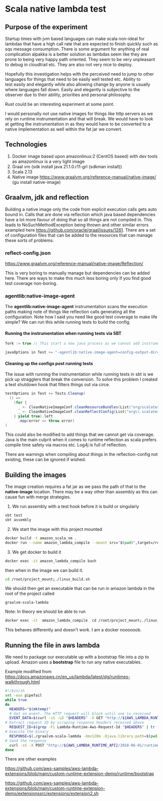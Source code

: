 # Scala native lambda test

## Purpose of the experiment
Startup times with jvm based languages can make scala non-ideal for lambdas that have a high call rate that are expected to finish quickly such
as sqs message consumption. There is some argument for anything of real complication alpakka is a better solution as lambdas seem like
they are prone to being very happy path oriented. They seem to be very unpleasant to debug in cloudtrail etc. They are also not very nice to deploy.

Hopefully this investigation helps with the perceived need to jump to other languages for things that need to be easily well tested etc. Ability to  
test easily and elegantly while also allowing change by anyone is usually where languages fall down. Easily and elegantly is subjective to the observer
due to their ability, priorities and personal philosophy.

Rust could be an interesting experiment at some point.

I would personally not use native images for things like http servers as we rely on runtime instrumentation and that will break. We would have to look
at getting the instrumentation in as they would have to be converted to a native implementation as well within the fat jar we convert.


## Technologies
1. Docker image based upon amazonlinux:2 (CentOS based) with dev tools as amazonlinux is a very light image
2. Graal vm (sdk install java 21.1.0.r11-grl (sdkman install))
3. Scala 2.13
4. Native image <https://www.graalvm.org/reference-manual/native-image/> (gu install native-image)


## Graalvm, jdk and reflection
Building a native image only the code from explicit execution calls gets auto bound in. Calls that are done via reflection which java based dependencies
have a lot more favour of doing that so all things are not compiled in. This leads to NoSuchMethodException being thrown and other similar errors exampled here
<https://github.com/oracle/graal/issues/1261>. There are a set of configuration files that can be added to the resources that can manage these sorts of problems.

### reflect-config.json
<https://www.graalvm.org/reference-manual/native-image/Reflection/>

This is very boring to manually manage but dependencies can be added here. There are ways to make this much less boring only if you find good test coverage
non-boring.

### agentlib:native-image-agent
The **agentlib:native-image-agent** instrumentation scans the execution paths making note of things like reflection calls generating all the configuration.
Note how I said you need like good test coverage to make life simple? We can run this while running tests to build the config.

#### Running the instrumentation when running tests via SBT

```scala
fork := true // This start a new java process as we cannot add instrumentation post start in the current

javaOptions in Test += "-agentlib:native-image-agent=config-output-dir=src/main/resources/META-INF/native-image"
```


#### Cleaning up the configs post running tests
The issue with running the instrumentation while running tests in sbt is we pick up stragglers that break the conversion. To solve this problem
I created a test shutdown hook that filters things out via circe.

```scala
testOptions in Test += Tests.Cleanup(
  () =>
    (for {
      _ <- CleanNativeImageConf.cleanResourceBundles(List("org/scalatest/.*")) // custom filter code
      _ <- CleanNativeImageConf.cleanReflectConfig(List("org\\.scalatest.*"))
    } yield true).left
      .map(error => throw error)
)
```
This could also be modified to add things that we cannot get via coverage. Java is the main culprit when it comes to runtime reflection as
scala prefers compile time safety via macros etc. Log4j is full of reflection.

There are warnings when compiling about things in the reflection-config not existing, these can be ignored if wished.

## Building the images

The image creation requires a fat jar as we pass the path of that to the **native-image** location. There may be a way other than assembly
as this can cause fun with merge strategies.

1. We run assembly with a test hook before it is build or singularly
```bash
sbt test
sbt assembly
```

2. We start the image with this project mounted
```bash
docker build -t amazon_scala_vm .
docker run --name amazon_lambda_compile --mount src="$(pwd)",target=/root/project_mount,type=bind -t -d amazon_scala_vm
```

3. We get docker to build it
```bash
docker exec -it amazon_lambda_compile bash
```
then when in the image we can build it.
```bash
cd /root/project_mount;./linux_build.sh
```

We should then get an executable that can be run in amazon lambda in the root of the project called
```
graalvm-scala-lambda
```

Note:
In theory we should be able to run
```bash
docker exec -it  amazon_lambda_compile  cd /root/project_mount;./linux_build.sh
```

This behaves differently and doesn't work. I am a docker noooooob.


## Running the file in aws lambda

We need to package our executable up with a bootstrap file into a zip to upload. Amazon uses a **bootstrap** file to run
any native executables.

Example modified from https://docs.amazonaws.cn/en_us/lambda/latest/dg/runtimes-walkthrough.html

```bash
#!/bin/sh
set -euo pipefail
while true
do
  HEADERS="$(mktemp)"
  # Get an event. The HTTP request will block until one is received
  EVENT_DATA=$(curl -sS -LD "$HEADERS" -X GET "http://${AWS_LAMBDA_RUNTIME_API}/2018-06-01/runtime/invocation/next")
# Extract request ID by scraping response headers received above
  REQUEST_ID=$(grep -Fi Lambda-Runtime-Aws-Request-Id "$HEADERS" | tr -d '[:space:]' | cut -d: -f2)
# Execute the binary
  RESPONSE=$(./graalvm-scala-lambda -Xmx128m -Djava.library.path=$(pwd))
# Send the response
  curl -sS -X POST "http://${AWS_LAMBDA_RUNTIME_API}/2018-06-01/runtime/invocation/$REQUEST_ID/response"  -d "$RESPONSE"
done

```

There are other examples

<https://github.com/aws-samples/aws-lambda-extensions/blob/main/custom-runtime-extension-demo/runtime/bootstrap>

<https://github.com/aws-samples/aws-lambda-extensions/blob/main/custom-runtime-extension-demo/extensionssrc/extensions/extension2.sh>


